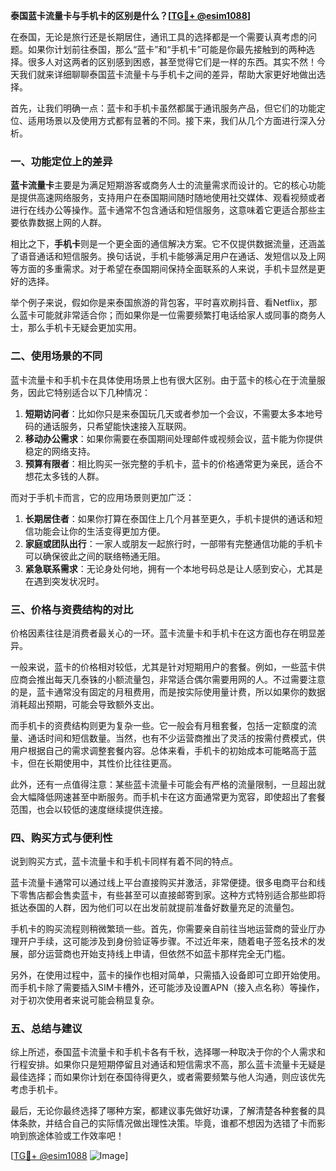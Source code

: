**泰国蓝卡流量卡与手机卡的区别是什么？[[TG💪+ @esim1088](https://t.me/s/esim1088)]**

在泰国，无论是旅行还是长期居住，通讯工具的选择都是一个需要认真考虑的问题。如果你计划前往泰国，那么“蓝卡”和“手机卡”可能是你最先接触到的两种选择。很多人对这两者的区别感到困惑，甚至觉得它们是一样的东西。其实不然！今天我们就来详细聊聊泰国蓝卡流量卡与手机卡之间的差异，帮助大家更好地做出选择。

首先，让我们明确一点：蓝卡和手机卡虽然都属于通讯服务产品，但它们的功能定位、适用场景以及使用方式都有显著的不同。接下来，我们从几个方面进行深入分析。

### **一、功能定位上的差异**

**蓝卡流量卡**主要是为满足短期游客或商务人士的流量需求而设计的。它的核心功能是提供高速网络服务，支持用户在泰国期间随时随地使用社交媒体、观看视频或者进行在线办公等操作。蓝卡通常不包含通话和短信服务，这意味着它更适合那些主要依靠数据上网的人群。

相比之下，**手机卡**则是一个更全面的通信解决方案。它不仅提供数据流量，还涵盖了语音通话和短信服务。换句话说，手机卡能够满足用户在通话、发短信以及上网等方面的多重需求。对于希望在泰国期间保持全面联系的人来说，手机卡显然是更好的选择。

举个例子来说，假如你是来泰国旅游的背包客，平时喜欢刷抖音、看Netflix，那么蓝卡可能就非常适合你；而如果你是一位需要频繁打电话给家人或同事的商务人士，那么手机卡无疑会更加实用。

### **二、使用场景的不同**

蓝卡流量卡和手机卡在具体使用场景上也有很大区别。由于蓝卡的核心在于流量服务，因此它特别适合以下几种情况：

1. **短期访问者**：比如你只是来泰国玩几天或者参加一个会议，不需要太多本地号码的通话服务，只希望能快速接入互联网。
2. **移动办公需求**：如果你需要在泰国期间处理邮件或视频会议，蓝卡能为你提供稳定的网络支持。
3. **预算有限者**：相比购买一张完整的手机卡，蓝卡的价格通常更为亲民，适合不想花太多钱的人群。

而对于手机卡而言，它的应用场景则更加广泛：

1. **长期居住者**：如果你打算在泰国住上几个月甚至更久，手机卡提供的通话和短信功能会让你的生活变得更加方便。
2. **家庭或团队出行**：一家人或朋友一起旅行时，一部带有完整通信功能的手机卡可以确保彼此之间的联络畅通无阻。
3. **紧急联系需求**：无论身处何地，拥有一个本地号码总是让人感到安心，尤其是在遇到突发状况时。

### **三、价格与资费结构的对比**

价格因素往往是消费者最关心的一环。蓝卡流量卡和手机卡在这方面也存在明显差异。

一般来说，蓝卡的价格相对较低，尤其是针对短期用户的套餐。例如，一些蓝卡供应商会推出每天几泰铢的小额流量包，非常适合偶尔需要用网的人。不过需要注意的是，蓝卡通常没有固定的月租费用，而是按实际使用量计费，所以如果你的数据消耗超出预期，可能会导致额外支出。

而手机卡的资费结构则更为复杂一些。它一般会有月租套餐，包括一定额度的流量、通话时间和短信数量。当然，也有不少运营商推出了灵活的按需付费模式，供用户根据自己的需求调整套餐内容。总体来看，手机卡的初始成本可能略高于蓝卡，但在长期使用中，其性价比往往更高。

此外，还有一点值得注意：某些蓝卡流量卡可能会有严格的流量限制，一旦超出就会大幅降低网速甚至中断服务。而手机卡在这方面通常更为宽容，即使超出了套餐范围，也会以较低的速度继续提供连接。

### **四、购买方式与便利性**

说到购买方式，蓝卡流量卡和手机卡同样有着不同的特点。

蓝卡流量卡通常可以通过线上平台直接购买并激活，非常便捷。很多电商平台和线下零售店都会售卖蓝卡，有些甚至可以直接邮寄到家。这种方式特别适合那些即将抵达泰国的人群，因为他们可以在出发前就提前准备好数量充足的流量包。

手机卡的购买流程则稍微繁琐一些。首先，你需要亲自前往当地运营商的营业厅办理开户手续，这可能涉及到身份验证等步骤。不过近年来，随着电子签名技术的发展，部分运营商也开始支持线上申请，但依然不如蓝卡那样完全无门槛。

另外，在使用过程中，蓝卡的操作也相对简单，只需插入设备即可立即开始使用。而手机卡除了需要插入SIM卡槽外，还可能涉及设置APN（接入点名称）等操作，对于初次使用者来说可能会稍显复杂。

### **五、总结与建议**

综上所述，泰国蓝卡流量卡和手机卡各有千秋，选择哪一种取决于你的个人需求和行程安排。如果你只是短期停留且对通话和短信需求不高，那么蓝卡流量卡无疑是最佳选择；而如果你计划在泰国待得更久，或者需要频繁与他人沟通，则应该优先考虑手机卡。

最后，无论你最终选择了哪种方案，都建议事先做好功课，了解清楚各种套餐的具体条款，并结合自己的实际情况做出理性决策。毕竟，谁都不想因为选错了卡而影响到旅途体验或工作效率吧！

[[TG💪+ @esim1088](https://t.me/s/esim1088) ![Image](https://i.postimg.cc/4NQfJmqS/Snipaste-2025-05-13-00-14-12.png)]